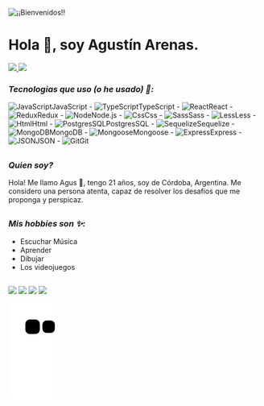 ![¡¡Bienvenidos!!](https://user-images.githubusercontent.com/72575052/153492062-0109ed46-25fc-4406-a5da-772dcc026128.gif)

# Hola 👋, soy Agustín Arenas.

<div>
  <a href="https://portfolio-agustin-arenas.web.app/">
    <img height="180em" src="https://github-readme-stats.vercel.app/api?username=ArenasAgustin&show_icons=true&theme=tokyonight&include_all_commits=true&count_private=true" />
    <img height="180em" src="https://github-readme-stats.vercel.app/api/top-langs/?username=ArenasAgustin&layout=compact&theme=tokyonight&langs_count=16" />
  </a>
</div>

### _Tecnologias que uso (o he usado) 👀:_

<div>
  <span><img height="30" width="40" alt="JavaScript" src="https://cdn.jsdelivr.net/gh/devicons/devicon/icons/javascript/javascript-original.svg" />JavaScript</span>
  <span>-</span>
  <span><img height="30" width="40" alt="TypeScript" src="https://cdn.jsdelivr.net/gh/devicons/devicon/icons/typescript/typescript-original.svg" />TypeScript</span>
  <span>-</span>
  <span><img height="30" width="40" alt="React" src="https://cdn.jsdelivr.net/gh/devicons/devicon/icons/react/react-original.svg" />React</span>
  <span>-</span>
  <span><img height="30" width="40" alt="Redux" src="https://cdn.jsdelivr.net/gh/devicons/devicon/icons/redux/redux-original.svg" />Redux</span>
  <span>-</span>
  <span><img height="30" width="40" alt="Node" src="https://cdn.jsdelivr.net/gh/devicons/devicon/icons/nodejs/nodejs-original.svg" />Node.js</span>
  <span>-</span>
  <span><img height="30" width="40" alt="Css" src="https://cdn.jsdelivr.net/gh/devicons/devicon/icons/css3/css3-original.svg" />Css</span>
  <span>-</span>
  <span><img height="30" width="40" alt="Sass" src="https://cdn.jsdelivr.net/gh/devicons/devicon/icons/sass/sass-original.svg" />Sass</span>
  <span>-</span>
  <span><img height="30" width="40" alt="Less" src="https://cdn.jsdelivr.net/gh/devicons/devicon/icons/less/less-plain-wordmark.svg" />Less</span>
  <span>-</span>
  <span><img height="30" width="40" alt="Html" src="https://cdn.jsdelivr.net/gh/devicons/devicon/icons/html5/html5-original.svg" />Html</span>
  <span>-</span>
  <span><img height="30" width="40" alt="PostgresSQL" src="https://cdn.jsdelivr.net/gh/devicons/devicon/icons/postgresql/postgresql-original.svg" />PostgresSQL</span>
  <span>-</span>
  <span><img height="30" width="40" alt="Sequelize" src="https://cdn.jsdelivr.net/gh/devicons/devicon/icons/sequelize/sequelize-original.svg" />Sequelize</span>
  <span>-</span>
  <span><img height="30" width="40" alt="MongoDB" src="https://cdn.jsdelivr.net/gh/devicons/devicon/icons/mongodb/mongodb-original.svg" />MongoDB</span>
  <span>-</span>
  <span><img height="30" width="40" alt="Mongoose" src="https://mongoosejs.com/docs/images/mongoose5_62x30_transparent.png" />Mongoose</span>
  <span>-</span>
  <span><img height="30" width="40" alt="Express" src="https://cdn.jsdelivr.net/gh/devicons/devicon/icons/express/express-original.svg" />Express</span>
  <span>-</span>
  <span><img height="30" width="40" alt="JSON" src="https://cdn.worldvectorlogo.com/logos/json.svg" />JSON</span>
  <span>-</span>
  <span><img height="30" width="40" alt="Git" src="https://cdn.jsdelivr.net/gh/devicons/devicon/icons/git/git-original.svg" />Git</span>
</div>

##
### _Quien soy?_
Hola! Me llamo Agus 👋, tengo 21 años, soy de Córdoba, Argentina. Me considero una persona atenta, capaz de resolver los desafíos que me proponga y perspicaz.

##
### _Mis hobbies son ✨:_
* Escuchar Música
* Aprender
* Dibujar
* Los videojuegos

##
<div> 
  <a href="https://portfolio-agustin-arenas.web.app/" target="_blank"><img src="https://img.shields.io/badge/Portfolio-%23000000.svg?style=for-the-badge&logo=firebase" target="_blank"></a>
 	<a href="https://www.linkedin.com/in/agustin-arenas-barea/" target="_blank"><img src="https://img.shields.io/badge/linkedin-%230077B5.svg?style=for-the-badge&logo=linkedin&logoColor=white" target="_blank"></a>
 <a href="mailto:arenasagustin7@gmail.com" target="_blank"><img src="https://img.shields.io/badge/Gmail-D14836?style=for-the-badge&logo=gmail&logoColor=white" target="_blank"></a> 
  <a href = "https://www.codewars.com/users/ArenasAgustin"><img src="https://img.shields.io/badge/Codewars-B1361E?style=for-the-badge&logo=codewars&logoColor=grey" target="_blank"></a>
</div>

![Snake animation](https://github.com/ArenasAgustin/ArenasAgustin/blob/output/github-contribution-grid-snake.svg)
